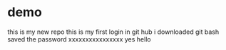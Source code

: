# demo
this is my new repo
this is my first login in git hub
i downloaded git bash
saved the password xxxxxxxxxxxxxxxx
yes
hello
